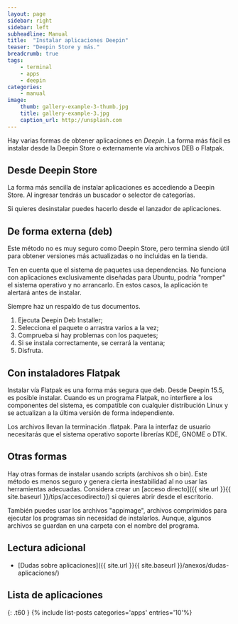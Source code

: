```yaml
---
layout: page
sidebar: right
sidebar: left
subheadline: Manual
title:  "Instalar aplicaciones Deepin"
teaser: "Deepin Store y más."
breadcrumb: true
tags:
    - terminal
    - apps
    - deepin
categories:
    - manual
image:
    thumb: gallery-example-3-thumb.jpg
    title: gallery-example-3.jpg
    caption_url: http://unsplash.com
---
```

Hay varias formas de obtener aplicaciones en *Deepin*. La forma más fácil es instalar desde la Deepin Store o externamente vía archivos DEB o Flatpak.

## Desde Deepin Store

La forma más sencilla de instalar aplicaciones es accediendo a Deepin Store. Al ingresar tendrás un buscador o selector de categorías.

Si quieres desinstalar puedes hacerlo desde el lanzador de aplicaciones.

## De forma externa (deb)

Este método no es muy seguro como Deepin Store, pero termina siendo útil para obtener versiones más actualizadas o no incluidas en la tienda.

Ten en cuenta que el sistema de paquetes usa dependencias. No funciona con aplicaciones exclusivamente diseñadas para Ubuntu, podría "romper" el sistema operativo y no arrancarlo. En estos casos, la aplicación te alertará antes de instalar.

Siempre haz un respaldo de tus documentos.

1. Ejecuta Deepin Deb Installer;
2. Selecciona el paquete o arrastra varios a la vez;
3. Comprueba si hay problemas con los paquetes;
4. Si se instala correctamente, se cerrará la ventana;
5. Disfruta.

## Con instaladores Flatpak

Instalar vía Flatpak es una forma más segura que deb. Desde Deepin 15.5, es posible instalar. Cuando es un programa Flatpak, no interfiere a los componentes del sistema, es compatible con cualquier distribución Linux y se actualizan a la última versión de forma independiente.

Los archivos llevan la terminación .flatpak. Para la interfaz de usuario necesitarás que el sistema operativo soporte librerías KDE, GNOME o DTK.

## Otras formas

Hay otras formas de instalar usando scripts (archivos sh o bin). Este método es menos seguro y genera cierta inestabilidad al no usar las herramientas adecuadas. Considera crear un [acceso directo]({{ site.url }}{{ site.baseurl }}/tips/accesodirecto/) si quieres abrir desde el escritorio.

También puedes usar los archivos "appimage", archivos comprimidos para ejecutar los programas sin necesidad de instalarlos. Aunque, algunos archivos se guardan en una carpeta con el nombre del programa.

## Lectura adicional
* [Dudas sobre aplicaciones]({{ site.url }}{{ site.baseurl }}/anexos/dudas-aplicaciones/)

## Lista de aplicaciones
{: .t60 }
{% include list-posts categories='apps' entries='10'%}
<!--more-->
